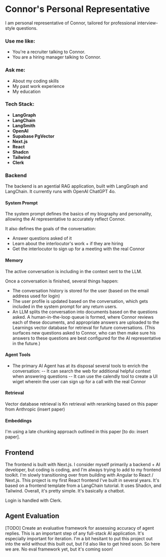 # Connor's Personal Representative

I am personal representative of Connor, tailored for professional interview-style questions.

### Use me like:

- You're a recruiter talking to Connor.
- You are a hiring manager talking to Connor.

### Ask me:

- About my coding skills
- My past work experience
- My education

### Tech Stack:

- **LangGraph**
- **LangChain**
- **LangSmith**
- **OpenAI**
- **Supabase PgVector**
- **Next.js**
- **React**
- **Shadcn**
- **Tailwind**
- **Clerk**

### Backend

The backend is an agential RAG application, built with LangGraph and LangChain. It currently runs with OpenAI ChatGPT 4o.

#### System Prompt

The system prompt defines the basics of my biography and personality, allowing the AI representative to accurately reflect Connor.

It also defines the goals of the conversation:

- Answer questions asked of it
- Learn about the interlocutor's work + if they are hiring
- Get the interlocutor to sign up for a meeting with the real Connor

#### Memory

The active conversation is including in the context sent to the LLM.

Once a conversation is finished, several things happen:

- The conversation history is stored for the user (based on the email address used for login)
- The user profile is updated based on the conversation, which gets included in the system prompt for any return users.
- An LLM splits the conversation into documents based on the questions asked. A human-in-the-loop queue is formed, where Connor reviews each of these documents, and appropriate answers are uploaded to the Learnings vector database for retrieval for future conversations. (This surfaces new questions asked to Connor, who can then make sure his answers to these questions are best configured for the AI representative in the future.)

#### Agent Tools

- The primary AI Agent has at its disposal several tools to enrich the conversation:
  -- It can search the web for additional helpful context when answering questions
  -- It can use the calendly tool to create a UI wiget wherein the user can sign up for a call with the real Connor

#### Retrieval

Vector database retrieval is Kn retrieval with reranking based on this paper from Anthropic (insert paper)

#### Embeddings

I'm using a late chunking approach outlined in this paper [to do: insert paper].

## Frontend

The frontend is built with Next.js. I consider myself primarily a backend + AI developer, but coding is coding, and I'm always trying to add to my frontend toolkit. I'm slowly transitioning over from building with Angular to React / Next.js. This project is my first React frontend I've built in several years. It's based on a frontend template from a LangChain tutorial. It uses Shadcn, and Tailwind. Overall, it's pretty simple. It's basically a chatbot.

Login is handled with Clerk.

## Agent Evaluation

[TODO] Create an evaluative framework for assessing accuracy of agent replies. This is an important step of any full-stack AI application. It's especially important for iteration. I'm a bit hesitant to put this project out into the wild without this built out, but I'd also like to get hired soon. So here we are. No eval framework yet, but it's coming soon!
